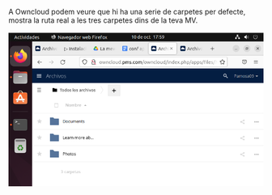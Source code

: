 A Owncloud podem veure que hi ha una serie de carpetes per defecte, mostra la ruta real a les tres carpetes dins de la teva MV.


![alttext](Owncloud1.png)

